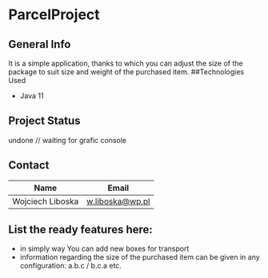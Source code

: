 # ParcelProject 
## General Info
  It is a simple application, thanks to which you can adjust the size of the package to suit size and weight of the purchased item.
##Technologies Used
  * Java 11
## Project Status
  undone // waiting for grafic console
## Contact
  | Name | Email |
  |------------------|-----------------|
  | Wojciech Liboska | w.liboska@wp.pl |
## List the ready features here:
  * in simply way You can add new boxes for transport
  * information regarding the size of the purchased item can be given in any configuration: a.b.c / b.c.a etc.
